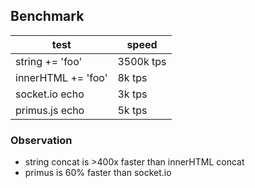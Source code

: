 ## Benchmark

| test | speed |
|---|---|
| string    += 'foo' | 3500k tps |
| innerHTML += 'foo' |    8k tps |
| socket.io echo | 3k tps |
| primus.js echo | 5k tps |

### Observation

- string concat is >400x faster than innerHTML concat
- primus is 60% faster than socket.io
